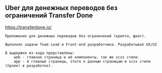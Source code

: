 ## Uber для денежных переводов без ограничений Transfer Done
https://transferdone.io/

```
Приложение для денежных переводов без ограничений (крипта, фиат).

Выполнял задачи Team Lead и Front-end разработчика. Разрабатывал UX/UI

В выдержке из кода представлены:
    web - главная страница и её компоненты, так же scss стили.
    app - 4 главные страницы, store к данным страницам и scss стили (проект в разработке).
```
